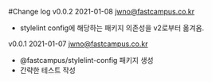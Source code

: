 #Change log
v0.0.2 2021-01-08 jwno@fastcampus.co.kr
- stylelint config에 해당하는 패키지 의존성을 v2로부터 옮겨옴.

v0.0.1 2021-01-07 jwno@fastcampus.co.kr
- @fastcampus/stylelint-config 패키지 생성
- 간략한 테스트 작성